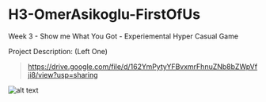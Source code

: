 # H3-OmerAsikoglu-FirstOfUs
Week 3 - Show me What You Got - Experiemental Hyper Casual Game

Project Description: (Left One)
> https://drive.google.com/file/d/162YmPytyYFBvxmrFhnuZNb8bZWpVfji8/view?usp=sharing

![alt text](https://drive.google.com/file/d/1J3mos5ZwOrWAdCTikblYMGXbBQcwvitV.png)
